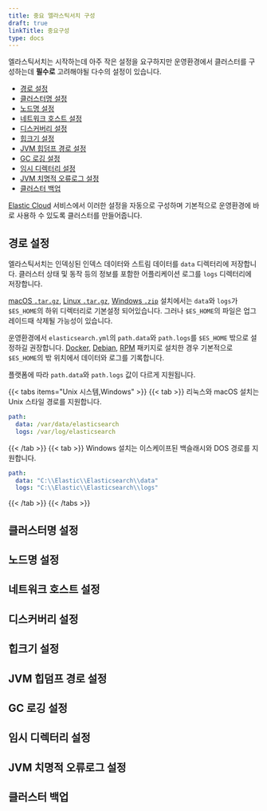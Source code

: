 ```yaml
---
title: 중요 엘라스틱서치 구성
draft: true
linkTitle: 중요구성
type: docs
---
```


엘라스틱서치는 시작하는데 아주 작은 설정을 요구하지만 운영환경에서 클러스터를 구성하는데 **필수로** 고려해야될 다수의 설정이 있습니다.

* [경로 설정](#경로-설정)
* [클러스터명 설정](#클러스터명-설정)
* [노드명 설정](#노드명-설정)
* [네트워크 호스트 설정](#네트워크-호스트-설정)
* [디스커버리 설정](#디스커버리-설정)
* [힙크기 설정](#힙크기-설정)
* [JVM 힙덤프 경로 설정](#jvm-힙덤프-경로-설정)
* [GC 로깅 설정](#gc-로깅-설정)
* [임시 디렉터리 설정](#임시-디렉터리-설정)
* [JVM 치명적 오류로그 설정](#jvm-치명적-오류로그-설정)
* [클러스터 백업](#클러스터-백업)

[Elastic Cloud](https://www.elastic.co/cloud/elasticsearch-service/signup?page=docs&placement=docs-body) 서비스에서 이러한 설정을 자동으로 구성하며 기본적으로 운영환경에 바로 사용하 수 있도록 클러스터를 만들어줍니다.

## 경로 설정

엘라스틱서치는 인덱싱된 인덱스 데이터와 스트림 데이터를 `data` 디렉터리에 저장합니다.
클러스터 상태 및 동작 등의 정보를 포함한 어플리케이션 로그를 `logs` 디렉터리에 저장합니다.

[macOS `.tar.gz`](https://www.elastic.co/guide/en/elasticsearch/reference/current/targz.html), [Linux `.tar.gz`](https://www.elastic.co/guide/en/elasticsearch/reference/current/targz.html), [Windows `.zip`](https://www.elastic.co/guide/en/elasticsearch/reference/current/zip-windows.html) 설치에서는 `data`와 `logs`가 `$ES_HOME`의 하위 디렉터리로 기본설정 되어있습니다.
그러나 `$ES_HOME`의 파일은 업그레이드때 삭제될 가능성이 있습니다.

운영환경에서 `elasticsearch.yml`의 `path.data`와 `path.logs`를 `$ES_HOME` 밖으로 설정하길 권장합니다.
[Docker](https://www.elastic.co/guide/en/elasticsearch/reference/current/docker.html), [Debian](https://www.elastic.co/guide/en/elasticsearch/reference/current/deb.html), [RPM](https://www.elastic.co/guide/en/elasticsearch/reference/current/rpm.html) 패키지로 설치한 경우 기본적으로 `$ES_HOME`의 밖 위치에서 데이터와 로그를 기록합니다.

플랫폼에 따라 `path.data`와 `path.logs` 값이 다르게 지원됩니다.

{{< tabs items="Unix 시스템,Windows" >}}
{{< tab >}}
리눅스와 macOS 설치는 Unix 스타일 경로를 지원합니다.

```yaml
path:
  data: /var/data/elasticsearch
  logs: /var/log/elasticsearch
```
{{< /tab >}}
{{< tab >}}
Windows 설치는 이스케이프된 백슬래시와 DOS 경로를 지원합니다.

```yaml
path:
  data: "C:\\Elastic\\Elasticsearch\\data"
  logs: "C:\\Elastic\\Elasticsearch\\logs"
```
{{< /tab >}}
{{< /tabs >}}
## 클러스터명 설정

## 노드명 설정

## 네트워크 호스트 설정

## 디스커버리 설정

## 힙크기 설정

## JVM 힙덤프 경로 설정

## GC 로깅 설정

## 임시 디렉터리 설정

## JVM 치명적 오류로그 설정

## 클러스터 백업